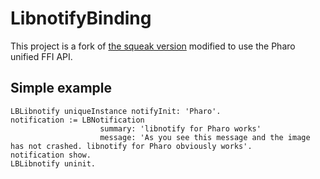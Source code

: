 # LibnotifyBinding

This project is a fork of [the squeak version](http://www.squeaksource.com/@nMFpH6GLohoPbUBl/s8cDfr35) modified to use the Pharo unified FFI API.

## Simple example
~~~
LBLibnotify uniqueInstance notifyInit: 'Pharo'.
notification := LBNotification
                    summary: 'libnotify for Pharo works'
                    message: 'As you see this message and the image has not crashed. libnotify for Pharo obviously works'.
notification show.
LBLibnotify uninit.
~~~
